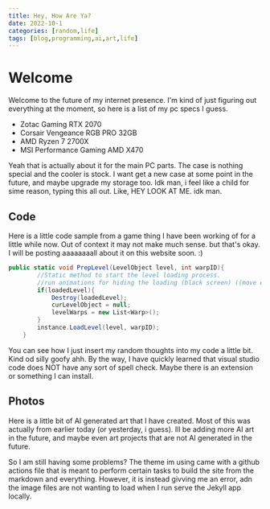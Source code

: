 ```yaml
---
title: Hey, How Are Ya?
date: 2022-10-1
categories: [random,life]
tags: [blog,programming,ai,art,life]
---
```


# Welcome

Welcome to the future of my internet presence. I'm kind of just figuring out everything at the moment, so here is a list of my pc specs I guess.

* Zotac Gaming RTX 2070
* Corsair Vengeance RGB PRO 32GB
* AMD Ryzen 7 2700X
* MSI Performance Gaming AMD X470

Yeah that is actually about it for the main PC parts. The case is nothing special and the cooler is stock. I want get a new case at some point in the future, and maybe upgrade my storage too. Idk man, i feel like a child for sime reason, typing this all out. Like, HEY LOOK AT ME. idk man.

## Code

Here is a little code sample from a game thing I have been working of for a little while now. Out of context it may not make much sense. but that's okay. I will be posting aaaaaaaall about it on this website soon. :) 

```c#
public static void PrepLevel(LevelObject level, int warpID){
        //Static method to start the level loading process.
        //run animations for hiding the loading (black screen) ((move elsewhere???))
        if(loadedLevel){
            Destroy(loadedLevel);
            curLevelObject = null;
            levelWarps = new List<Warp>();
        }
        instance.LoadLevel(level, warpID);
    }
```

You can see how I just insert my random thoughts into my code a little bit. Kind od silly goofy ahh. By the way, I have quickly learned that visual studio code does NOT have any sort of spell check. Maybe there is an extension or something I can install.

## Photos

Here is a little bit of AI generated art that I have created. Most of this was actually from earlier today (or yesterday, i guess). Ill be adding more AI art in the future, and maybe even art projects that are not AI generated in the future.

So I am still having some problems? The theme im using came with a github actions file that is meant to perform certain tasks to build the site from the markdown and everything. However, it is instead givving me an error, adn the image files are not wanting to load when I run serve the Jekyll app locally.